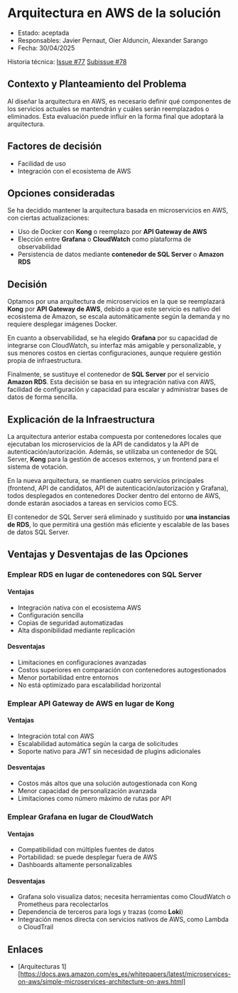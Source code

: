 # Arquitectura en AWS de la solución

* Estado: aceptada
* Responsables: Javier Pernaut, Oier Alduncin, Alexander Sarango
* Fecha: 30/04/2025

Historia técnica: [Issue #77](https://github.com/oielay/GTIO_Votacion/issues/77) [Subissue #78](https://github.com/oielay/GTIO_Votacion/issues/79)

## Contexto y Planteamiento del Problema

Al diseñar la arquitectura en AWS, es necesario definir qué componentes de los servicios actuales se mantendrán y cuáles serán reemplazados o eliminados. Esta evaluación puede influir en la forma final que adoptará la arquitectura.

## Factores de decisión

* Facilidad de uso
* Integración con el ecosistema de AWS

## Opciones consideradas

Se ha decidido mantener la arquitectura basada en microservicios en AWS, con ciertas actualizaciones:

* Uso de Docker con **Kong** o reemplazo por **API Gateway de AWS**
* Elección entre **Grafana** o **CloudWatch** como plataforma de observabilidad
* Persistencia de datos mediante **contenedor de SQL Server** o **Amazon RDS**

## Decisión

Optamos por una arquitectura de microservicios en la que se reemplazará **Kong** por **API Gateway de AWS**, debido a que este servicio es nativo del ecosistema de Amazon, se escala automáticamente según la demanda y no requiere desplegar imágenes Docker.

En cuanto a observabilidad, se ha elegido **Grafana** por su capacidad de integrarse con CloudWatch, su interfaz más amigable y personalizable, y sus menores costos en ciertas configuraciones, aunque requiere gestión propia de infraestructura.

Finalmente, se sustituye el contenedor de **SQL Server** por el servicio **Amazon RDS**. Esta decisión se basa en su integración nativa con AWS, facilidad de configuración y capacidad para escalar y administrar bases de datos de forma sencilla.

## Explicación de la Infraestructura

La arquitectura anterior estaba compuesta por contenedores locales que ejecutaban los microservicios de la API de candidatos y la API de autenticación/autorización. Además, se utilizaba un contenedor de SQL Server, **Kong** para la gestión de accesos externos, y un frontend para el sistema de votación.

En la nueva arquitectura, se mantienen cuatro servicios principales (frontend, API de candidatos, API de autenticación/autorización y Grafana), todos desplegados en contenedores Docker dentro del entorno de AWS, donde estarán asociados a tareas en servicios como ECS.

El contenedor de SQL Server será eliminado y sustituido por **una instancias de RDS**, lo que permitirá una gestión más eficiente y escalable de las bases de datos SQL Server.

## Ventajas y Desventajas de las Opciones

### Emplear RDS en lugar de contenedores con SQL Server

#### Ventajas

* Integración nativa con el ecosistema AWS
* Configuración sencilla
* Copias de seguridad automatizadas
* Alta disponibilidad mediante replicación

#### Desventajas

* Limitaciones en configuraciones avanzadas
* Costos superiores en comparación con contenedores autogestionados
* Menor portabilidad entre entornos
* No está optimizado para escalabilidad horizontal

### Emplear API Gateway de AWS en lugar de Kong

#### Ventajas

* Integración total con AWS
* Escalabilidad automática según la carga de solicitudes
* Soporte nativo para JWT sin necesidad de plugins adicionales

#### Desventajas

* Costos más altos que una solución autogestionada con Kong
* Menor capacidad de personalización avanzada
* Limitaciones como número máximo de rutas por API

### Emplear Grafana en lugar de CloudWatch

#### Ventajas

* Compatibilidad con múltiples fuentes de datos
* Portabilidad: se puede desplegar fuera de AWS
* Dashboards altamente personalizables

#### Desventajas

* Grafana solo visualiza datos; necesita herramientas como CloudWatch o Prometheus para recolectarlos
* Dependencia de terceros para logs y trazas (como **Loki**)
* Integración menos directa con servicios nativos de AWS, como Lambda o CloudTrail

## Enlaces

* [Arquitecturas 1][https://docs.aws.amazon.com/es_es/whitepapers/latest/microservices-on-aws/simple-microservices-architecture-on-aws.html]